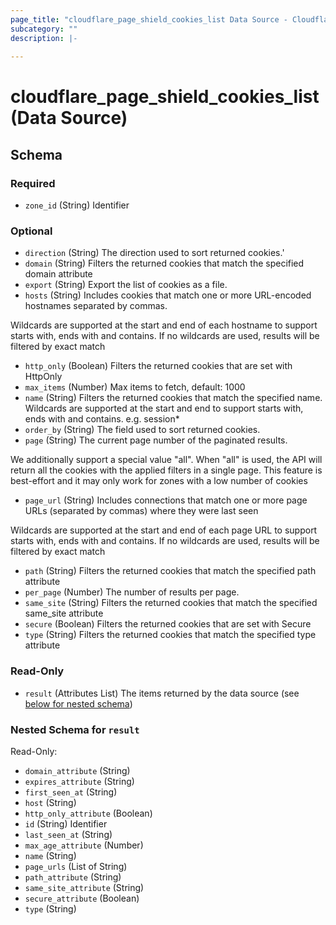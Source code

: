 ```yaml
---
page_title: "cloudflare_page_shield_cookies_list Data Source - Cloudflare"
subcategory: ""
description: |-
  
---
```


# cloudflare_page_shield_cookies_list (Data Source)




<!-- schema generated by tfplugindocs -->
## Schema

### Required

- `zone_id` (String) Identifier

### Optional

- `direction` (String) The direction used to sort returned cookies.'
- `domain` (String) Filters the returned cookies that match the specified domain attribute
- `export` (String) Export the list of cookies as a file.
- `hosts` (String) Includes cookies that match one or more URL-encoded hostnames separated by commas.

Wildcards are supported at the start and end of each hostname to support starts with, ends with
and contains. If no wildcards are used, results will be filtered by exact match
- `http_only` (Boolean) Filters the returned cookies that are set with HttpOnly
- `max_items` (Number) Max items to fetch, default: 1000
- `name` (String) Filters the returned cookies that match the specified name.
Wildcards are supported at the start and end to support starts with, ends with
and contains. e.g. session*
- `order_by` (String) The field used to sort returned cookies.
- `page` (String) The current page number of the paginated results.

We additionally support a special value "all". When "all" is used, the API will return all the cookies
with the applied filters in a single page. This feature is best-effort and it may only work for zones with 
a low number of cookies
- `page_url` (String) Includes connections that match one or more page URLs (separated by commas) where they were last seen

Wildcards are supported at the start and end of each page URL to support starts with, ends with
and contains. If no wildcards are used, results will be filtered by exact match
- `path` (String) Filters the returned cookies that match the specified path attribute
- `per_page` (Number) The number of results per page.
- `same_site` (String) Filters the returned cookies that match the specified same_site attribute
- `secure` (Boolean) Filters the returned cookies that are set with Secure
- `type` (String) Filters the returned cookies that match the specified type attribute

### Read-Only

- `result` (Attributes List) The items returned by the data source (see [below for nested schema](#nestedatt--result))

<a id="nestedatt--result"></a>
### Nested Schema for `result`

Read-Only:

- `domain_attribute` (String)
- `expires_attribute` (String)
- `first_seen_at` (String)
- `host` (String)
- `http_only_attribute` (Boolean)
- `id` (String) Identifier
- `last_seen_at` (String)
- `max_age_attribute` (Number)
- `name` (String)
- `page_urls` (List of String)
- `path_attribute` (String)
- `same_site_attribute` (String)
- `secure_attribute` (Boolean)
- `type` (String)


